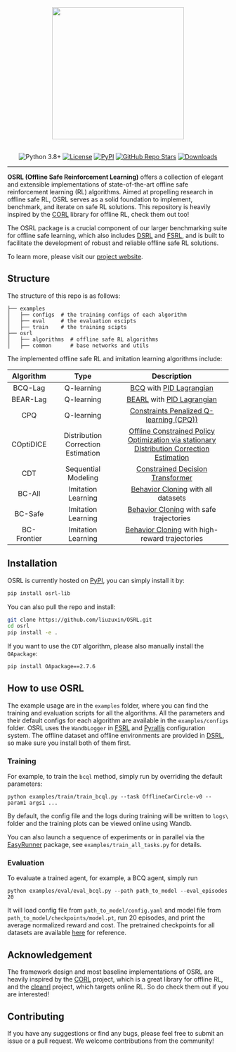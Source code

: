 <div align="center">
  <a href="http://www.offline-saferl.org"><img width="300px" height="auto" src="https://github.com/liuzuxin/osrl/raw/main/docs/_static/images/osrl-logo.png"></a>
</div>

<br/>

<div align="center">

  <a>![Python 3.8+](https://img.shields.io/badge/Python-3.8%2B-brightgreen.svg)</a>
  [![License](https://img.shields.io/badge/License-Apache-blue.svg)](#license)
  [![PyPI](https://img.shields.io/pypi/v/osrl-lib?logo=pypi)](https://pypi.org/project/osrl-lib)
  [![GitHub Repo Stars](https://img.shields.io/github/stars/liuzuxin/osrl?color=brightgreen&logo=github)](https://github.com/liuzuxin/osrl/stargazers)
  [![Downloads](https://static.pepy.tech/personalized-badge/osrl-lib?period=total&left_color=grey&right_color=blue&left_text=downloads)](https://pepy.tech/project/osrl-lib)
  <!-- [![Documentation Status](https://img.shields.io/readthedocs/fsrl?logo=readthedocs)](https://fsrl.readthedocs.io) -->
  <!-- [![CodeCov](https://codecov.io/github/liuzuxin/fsrl/branch/main/graph/badge.svg?token=BU27LTW9F3)](https://codecov.io/github/liuzuxin/fsrl)
  [![Tests](https://github.com/liuzuxin/fsrl/actions/workflows/test.yml/badge.svg)](https://github.com/liuzuxin/fsrl/actions/workflows/test.yml) -->
  <!-- [![CodeCov](https://img.shields.io/codecov/c/github/liuzuxin/fsrl/main?logo=codecov)](https://app.codecov.io/gh/liuzuxin/fsrl) -->
  <!-- [![tests](https://img.shields.io/github/actions/workflow/status/liuzuxin/fsrl/test.yml?label=tests&logo=github)](https://github.com/liuzuxin/fsrl/tree/HEAD/tests) -->

</div>

---

**OSRL (Offline Safe Reinforcement Learning)** offers a collection of elegant and extensible implementations of state-of-the-art offline safe reinforcement learning (RL) algorithms. Aimed at propelling research in offline safe RL, OSRL serves as a solid foundation to implement, benchmark, and iterate on safe RL solutions. This repository is heavily inspired by the [CORL](https://github.com/corl-team/CORL) library for offline RL, check them out too!

The OSRL package is a crucial component of our larger benchmarking suite for offline safe learning, which also includes [DSRL](https://github.com/liuzuxin/DSRL) and [FSRL](https://github.com/liuzuxin/FSRL), and is built to facilitate the development of robust and reliable offline safe RL solutions.

To learn more, please visit our [project website](http://www.offline-saferl.org).

## Structure
The structure of this repo is as follows:
```
├── examples
│   ├── configs  # the training configs of each algorithm
│   ├── eval     # the evaluation escipts
│   ├── train    # the training scipts
├── osrl
│   ├── algorithms  # offline safe RL algorithms
│   ├── common      # base networks and utils
```
The implemented offline safe RL and imitation learning algorithms include:

| Algorithm           | Type           | Description           |
|:-------------------:|:-----------------:|:------------------------:|
| BCQ-Lag             | Q-learning           | [BCQ](https://arxiv.org/pdf/1812.02900.pdf) with [PID Lagrangian](https://arxiv.org/abs/2007.03964) |
| BEAR-Lag            | Q-learning           | [BEARL](https://arxiv.org/abs/1906.00949) with [PID Lagrangian](https://arxiv.org/abs/2007.03964)   |
| CPQ                 | Q-learning           | [Constraints Penalized Q-learning (CPQ))](https://arxiv.org/abs/2107.09003) |
| COptiDICE           | Distribution Correction Estimation           | [Offline Constrained Policy Optimization via stationary DIstribution Correction Estimation](https://arxiv.org/abs/2204.08957) |
| CDT                 | Sequential Modeling | [Constrained Decision Transformer](https://arxiv.org/abs/2302.07351) |
| BC-All                 | Imitation Learning | [Behavior Cloning](https://arxiv.org/abs/2302.07351) with all datasets |
| BC-Safe                 | Imitation Learning | [Behavior Cloning](https://arxiv.org/abs/2302.07351) with safe trajectories |
| BC-Frontier                 | Imitation Learning | [Behavior Cloning](https://arxiv.org/abs/2302.07351) with high-reward trajectories |


## Installation

OSRL is currently hosted on [PyPI](https://pypi.org/project/osrl-lib), you can simply install it by:

```bash
pip install osrl-lib
```

You can also pull the repo and install:
```bash
git clone https://github.com/liuzuxin/OSRL.git
cd osrl
pip install -e .
```

If you want to use the `CDT` algorithm, please also manually install the `OApackage`:
```bash
pip install OApackage==2.7.6
```

## How to use OSRL

The example usage are in the `examples` folder, where you can find the training and evaluation scripts for all the algorithms. 
All the parameters and their default configs for each algorithm are available in the `examples/configs` folder. 
OSRL uses the `WandbLogger` in [FSRL](https://github.com/liuzuxin/FSRL) and [Pyrallis](https://github.com/eladrich/pyrallis) configuration system. The offline dataset and offline environments are provided in [DSRL](https://github.com/liuzuxin/DSRL), so make sure you install both of them first.

### Training
For example, to train the `bcql` method, simply run by overriding the default parameters:

```shell
python examples/train/train_bcql.py --task OfflineCarCircle-v0 --param1 args1 ...
```
By default, the config file and the logs during training will be written to `logs\` folder and the training plots can be viewed online using Wandb.

You can also launch a sequence of experiments or in parallel via the [EasyRunner](https://github.com/liuzuxin/easy-runner) package, see `examples/train_all_tasks.py` for details.

### Evaluation
To evaluate a trained agent, for example, a BCQ agent, simply run
```shell
python examples/eval/eval_bcql.py --path path_to_model --eval_episodes 20
```
It will load config file from `path_to_model/config.yaml` and model file from `path_to_model/checkpoints/model.pt`, run 20 episodes, and print the average normalized reward and cost. The pretrained checkpoints for all datasets are available [here](https://drive.google.com/drive/folders/1lZmw2NVNR4YGUdrkih9o3rTMDrWCI_jw?usp=sharing) for reference.

## Acknowledgement

The framework design and most baseline implementations of OSRL are heavily inspired by the [CORL](https://github.com/corl-team/CORL) project, which is a great library for offline RL, and the [cleanrl](https://github.com/vwxyzjn/cleanrl) project, which targets online RL. So do check them out if you are interested!


## Contributing

If you have any suggestions or find any bugs, please feel free to submit an issue or a pull request. We welcome contributions from the community! 
